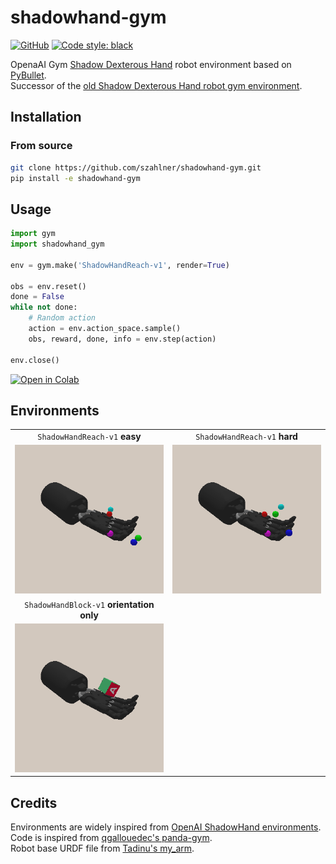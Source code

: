 # shadowhand-gym

[![GitHub](https://img.shields.io/github/license/szahlner/shadowhand-gym.svg)](LICENSE)
[![Code style: black](https://img.shields.io/badge/code%20style-black-000000.svg)](https://github.com/psf/black)

OpenaAI Gym [Shadow Dexterous Hand](https://www.shadowrobot.com/dexterous-hand-series/) robot environment based on [PyBullet](https://pybullet.org).  
Successor of the [old Shadow Dexterous Hand robot gym environment](https://rgit.acin.tuwien.ac.at/matthias.hirschmanner/shadow_teleop/-/tree/master/gym_environments).

## Installation

### From source

```bash
git clone https://github.com/szahlner/shadowhand-gym.git
pip install -e shadowhand-gym
```

## Usage

```python
import gym
import shadowhand_gym

env = gym.make('ShadowHandReach-v1', render=True)

obs = env.reset()
done = False
while not done:
    # Random action
    action = env.action_space.sample()
    obs, reward, done, info = env.step(action)

env.close()
```

[![Open in Colab](https://colab.research.google.com/assets/colab-badge.svg)](https://colab.research.google.com/github/szahlner/shadowhand-gym/blob/master/examples/ShadowHandReach-v1_Example.ipynb)

## Environments

| | |
| :------------------------------: | :--------------------------------------------: |
| `ShadowHandReach-v1` **easy** | `ShadowHandReach-v1` **hard** |
| ![ShadowHandReach-v1 easy](https://raw.githubusercontent.com/szahlner/shadowhand-gym/master/docs/ShadowHandReach-v1_easy.gif) | ![ShadowHandReach-v1_hard](https://raw.githubusercontent.com/szahlner/shadowhand-gym/master/docs/ShadowHandReach-v1_hard.gif) |
| `ShadowHandBlock-v1` **orientation only** | |
| ![ShadowHandBlock-v1](https://raw.githubusercontent.com/szahlner/shadowhand-gym/master/docs/ShadowHandBlock-v1.gif) | |

## Credits

Environments are widely inspired from [OpenAI ShadowHand environments](https://openai.com/blog/ingredients-for-robotics-research/).  
Code is inspired from [qgallouedec's panda-gym](https://github.com/qgallouedec/panda-gym).  
Robot base URDF file from [Tadinu's my_arm](https://github.com/Tadinu/my_arm). 